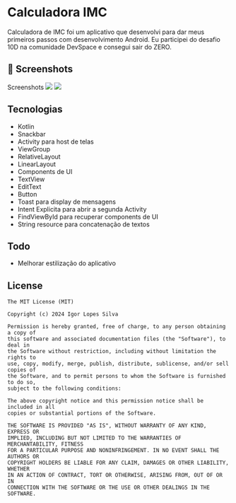 # Calculadora IMC
Calculadora de IMC foi um aplicativo que desenvolvi para dar meus primeiros passos com desenvolvimento Android. Eu participei do desafio 10D na comunidade DevSpace e consegui sair do ZERO.

## :camera_flash: Screenshots
<!-- You can add more screenshots here if you like -->
Screenshots
<img src="https://github.com/igorlopessilva99/CalculadoraImc/assets/171837436/ec1336df-c94d-46b8-88c9-dae9aee27698" width90/> <img src="https://github.com/igorlopessilva99/CalculadoraImc/assets/171837436/c18745e7-2af8-4478-92d8-09560acd3d9d" width90/>

## Tecnologias
+ Kotlin
+ Snackbar
+ Activity para host de telas
+ ViewGroup
+ RelativeLayout
+ LinearLayout
+ Components de UI
+ TextView
+ EditText
+ Button
+ Toast para display de mensagens
+ Intent Explicita para abrir a segunda Activity
+ FindViewById para recuperar components de UI
+ String resource para concatenação de textos

## Todo 
+ Melhorar estilização do aplicativo


## License
```
The MIT License (MIT)

Copyright (c) 2024 Igor Lopes Silva

Permission is hereby granted, free of charge, to any person obtaining a copy of
this software and associated documentation files (the "Software"), to deal in
the Software without restriction, including without limitation the rights to
use, copy, modify, merge, publish, distribute, sublicense, and/or sell copies of
the Software, and to permit persons to whom the Software is furnished to do so,
subject to the following conditions:

The above copyright notice and this permission notice shall be included in all
copies or substantial portions of the Software.

THE SOFTWARE IS PROVIDED "AS IS", WITHOUT WARRANTY OF ANY KIND, EXPRESS OR
IMPLIED, INCLUDING BUT NOT LIMITED TO THE WARRANTIES OF MERCHANTABILITY, FITNESS
FOR A PARTICULAR PURPOSE AND NONINFRINGEMENT. IN NO EVENT SHALL THE AUTHORS OR
COPYRIGHT HOLDERS BE LIABLE FOR ANY CLAIM, DAMAGES OR OTHER LIABILITY, WHETHER
IN AN ACTION OF CONTRACT, TORT OR OTHERWISE, ARISING FROM, OUT OF OR IN
CONNECTION WITH THE SOFTWARE OR THE USE OR OTHER DEALINGS IN THE SOFTWARE.
```
